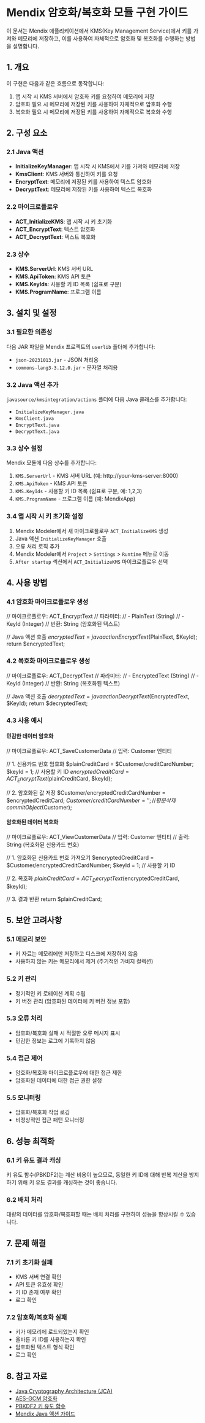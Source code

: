 # Mendix 암호화/복호화 모듈 구현 가이드

이 문서는 Mendix 애플리케이션에서 KMS(Key Management Service)에서 키를 가져와 메모리에 저장하고, 이를 사용하여 자체적으로 암호화 및 복호화를 수행하는 방법을 설명합니다.

## 1. 개요

이 구현은 다음과 같은 흐름으로 동작합니다:

1. 앱 시작 시 KMS 서버에서 암호화 키를 요청하여 메모리에 저장
2. 암호화 필요 시 메모리에 저장된 키를 사용하여 자체적으로 암호화 수행
3. 복호화 필요 시 메모리에 저장된 키를 사용하여 자체적으로 복호화 수행

## 2. 구성 요소

### 2.1 Java 액션

- **InitializeKeyManager**: 앱 시작 시 KMS에서 키를 가져와 메모리에 저장
- **KmsClient**: KMS 서버와 통신하여 키를 요청
- **EncryptText**: 메모리에 저장된 키를 사용하여 텍스트 암호화
- **DecryptText**: 메모리에 저장된 키를 사용하여 텍스트 복호화

### 2.2 마이크로플로우

- **ACT_InitializeKMS**: 앱 시작 시 키 초기화
- **ACT_EncryptText**: 텍스트 암호화
- **ACT_DecryptText**: 텍스트 복호화

### 2.3 상수

- **KMS.ServerUrl**: KMS 서버 URL
- **KMS.ApiToken**: KMS API 토큰
- **KMS.KeyIds**: 사용할 키 ID 목록 (쉼표로 구분)
- **KMS.ProgramName**: 프로그램 이름

## 3. 설치 및 설정

### 3.1 필요한 의존성

다음 JAR 파일을 Mendix 프로젝트의 `userlib` 폴더에 추가합니다:

- `json-20231013.jar` - JSON 처리용
- `commons-lang3-3.12.0.jar` - 문자열 처리용

### 3.2 Java 액션 추가

`javasource/kmsintegration/actions` 폴더에 다음 Java 클래스를 추가합니다:

- `InitializeKeyManager.java`
- `KmsClient.java`
- `EncryptText.java`
- `DecryptText.java`

### 3.3 상수 설정

Mendix 모듈에 다음 상수를 추가합니다:

1. `KMS.ServerUrl` - KMS 서버 URL (예: http://your-kms-server:8000)
2. `KMS.ApiToken` - KMS API 토큰
3. `KMS.KeyIds` - 사용할 키 ID 목록 (쉼표로 구분, 예: 1,2,3)
4. `KMS.ProgramName` - 프로그램 이름 (예: MendixApp)

### 3.4 앱 시작 시 키 초기화 설정

1. Mendix Modeler에서 새 마이크로플로우 `ACT_InitializeKMS` 생성
2. Java 액션 `InitializeKeyManager` 호출
3. 오류 처리 로직 추가
4. Mendix Modeler에서 `Project` > `Settings` > `Runtime` 메뉴로 이동
5. `After startup` 섹션에서 `ACT_InitializeKMS` 마이크로플로우 선택

## 4. 사용 방법

### 4.1 암호화 마이크로플로우 생성

// 마이크로플로우: ACT_EncryptText
// 파라미터:
// - PlainText (String)
// - KeyId (Integer)
// 반환: String (암호화된 텍스트)

// Java 액션 호출
$encryptedText = javaaction EncryptText($PlainText, $KeyId);
return $encryptedText;

### 4.2 복호화 마이크로플로우 생성

// 마이크로플로우: ACT_DecryptText
// 파라미터:
// - EncryptedText (String)
// - KeyId (Integer)
// 반환: String (복호화된 텍스트)

// Java 액션 호출
$decryptedText = javaaction DecryptText($EncryptedText, $KeyId);
return $decryptedText;

### 4.3 사용 예시

#### 민감한 데이터 암호화

// 마이크로플로우: ACT_SaveCustomerData
// 입력: Customer 엔티티

// 1. 신용카드 번호 암호화
$plainCreditCard = $Customer/creditCardNumber;
$keyId = 1; // 사용할 키 ID
$encryptedCreditCard = ACT_EncryptText($plainCreditCard, $keyId);

// 2. 암호화된 값 저장
$Customer/encryptedCreditCardNumber = $encryptedCreditCard;
$Customer/creditCardNumber = ''; // 평문 삭제
commitObject($Customer);

#### 암호화된 데이터 복호화

// 마이크로플로우: ACT_ViewCustomerData
// 입력: Customer 엔티티
// 출력: String (복호화된 신용카드 번호)

// 1. 암호화된 신용카드 번호 가져오기
$encryptedCreditCard = $Customer/encryptedCreditCardNumber;
$keyId = 1; // 사용할 키 ID

// 2. 복호화
$plainCreditCard = ACT_DecryptText($encryptedCreditCard, $keyId);

// 3. 결과 반환
return $plainCreditCard;

## 5. 보안 고려사항

### 5.1 메모리 보안

- 키 자료는 메모리에만 저장하고 디스크에 저장하지 않음
- 사용하지 않는 키는 메모리에서 제거 (주기적인 가비지 컬렉션)

### 5.2 키 관리

- 정기적인 키 로테이션 계획 수립
- 키 버전 관리 (암호화된 데이터에 키 버전 정보 포함)

### 5.3 오류 처리

- 암호화/복호화 실패 시 적절한 오류 메시지 표시
- 민감한 정보는 로그에 기록하지 않음

### 5.4 접근 제어

- 암호화/복호화 마이크로플로우에 대한 접근 제한
- 암호화된 데이터에 대한 접근 권한 설정

### 5.5 모니터링

- 암호화/복호화 작업 로깅
- 비정상적인 접근 패턴 모니터링

## 6. 성능 최적화

### 6.1 키 유도 결과 캐싱

키 유도 함수(PBKDF2)는 계산 비용이 높으므로, 동일한 키 ID에 대해 반복 계산을 방지하기 위해 키 유도 결과를 캐싱하는 것이 좋습니다.

### 6.2 배치 처리

대량의 데이터를 암호화/복호화할 때는 배치 처리를 구현하여 성능을 향상시킬 수 있습니다.

## 7. 문제 해결

### 7.1 키 초기화 실패

- KMS 서버 연결 확인
- API 토큰 유효성 확인
- 키 ID 존재 여부 확인
- 로그 확인

### 7.2 암호화/복호화 실패

- 키가 메모리에 로드되었는지 확인
- 올바른 키 ID를 사용하는지 확인
- 암호화된 텍스트 형식 확인
- 로그 확인

## 8. 참고 자료

- [Java Cryptography Architecture (JCA)](https://docs.oracle.com/javase/8/docs/technotes/guides/security/crypto/CryptoSpec.html)
- [AES-GCM 암호화](https://en.wikipedia.org/wiki/Galois/Counter_Mode)
- [PBKDF2 키 유도 함수](https://en.wikipedia.org/wiki/PBKDF2)
- [Mendix Java 액션 가이드](https://docs.mendix.com/refguide/java-actions/) 